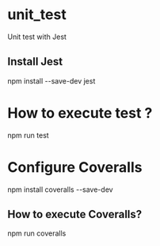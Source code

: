 # unit_test
Unit test with Jest

## Install Jest
npm install --save-dev jest

# How to execute test ?
npm run test

# Configure Coveralls
npm install coveralls --save-dev

## How to execute Coveralls?
npm run coveralls

